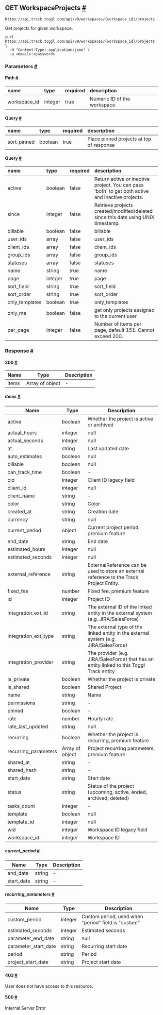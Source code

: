## GET WorkspaceProjects [​#](https://engineering.toggl.com/docs/api/projects/#get-workspaceprojects "Direct link to GET WorkspaceProjects")

```
https://api.track.toggl.com/api/v9/workspaces/{workspace_id}/projects
```

Get projects for given workspace.


```
curl  https://api.track.toggl.com/api/v9/workspaces/{workspace_id}/projects \
  -H "Content-Type: application/json" \
  -u <email>:<password>
```

### Parameters [​#](https://engineering.toggl.com/docs/api/projects/#parameters-5 "Direct link to Parameters")

#### Path [​#](https://engineering.toggl.com/docs/api/projects/#path-5 "Direct link to Path")

| name         | type    | required | description                 |
| :----------- | :------ | :------- | :-------------------------- |
| workspace_id | integer | true     | Numeric ID of the workspace |

#### Query [​#](https://engineering.toggl.com/docs/api/projects/#query-2 "Direct link to Query")

| name        | type    | required | description                              |
| :---------- | :------ | :------- | :--------------------------------------- |
| sort_pinned | boolean | true     | Place pinned projects at top of response |

#### Query [​#](https://engineering.toggl.com/docs/api/projects/#query-3 "Direct link to Query")

| name           | type    | required | description                                                                                      |
| :------------- | :------ | :------- | :----------------------------------------------------------------------------------------------- |
| active         | boolean | false    | Return active or inactive project. You can pass 'both' to get both active and inactive projects. |
| since          | integer | false    | Retrieve projects created/modified/deleted since this date using UNIX timestamp.                 |
| billable       | boolean | false    | billable                                                                                         |
| user_ids       | array   | false    | user_ids                                                                                         |
| client_ids     | array   | false    | client_ids                                                                                       |
| group_ids      | array   | false    | group_ids                                                                                        |
| statuses       | array   | false    | statuses                                                                                         |
| name           | string  | true     | name                                                                                             |
| page           | integer | true     | page                                                                                             |
| sort_field     | string  | true     | sort_field                                                                                       |
| sort_order     | string  | true     | sort_order                                                                                       |
| only_templates | boolean | true     | only_templates                                                                                   |
| only_me        | boolean | false    | get only projects assigned to the current user                                                   |
| per_page       | integer | false    | Number of items per page, default 151. Cannot exceed 200.                                        |

### Response [​#](https://engineering.toggl.com/docs/api/projects/#response-5 "Direct link to Response")

#### 200 [​#](https://engineering.toggl.com/docs/api/projects/#200-5 "Direct link to 200")

| Name  | Type            | Description |
| ----- | --------------- | ----------- |
| items | Array of object | \-          |

##### items [​#](https://engineering.toggl.com/docs/api/projects/#items-1 "Direct link to items")

| Name                 | Type            | Description                                                                               |
| -------------------- | --------------- | ----------------------------------------------------------------------------------------- |
| active               | boolean         | Whether the project is active or archived                                                 |
| actual_hours         | integer         | null                                                                                      |
| actual_seconds       | integer         | null                                                                                      |
| at                   | string          | Last updated date                                                                         |
| auto_estimates       | boolean         | null                                                                                      |
| billable             | boolean         | null                                                                                      |
| can_track_time       | boolean         | \-                                                                                        |
| cid                  | integer         | Client ID legacy field                                                                    |
| client_id            | integer         | null                                                                                      |
| client_name          | string          | \-                                                                                        |
| color                | string          | Color                                                                                     |
| created_at           | string          | Creation date                                                                             |
| currency             | string          | null                                                                                      |
| current_period       | object          | Current project period, premium feature                                                   |
| end_date             | string          | End date                                                                                  |
| estimated_hours      | integer         | null                                                                                      |
| estimated_seconds    | integer         | null                                                                                      |
| external_reference   | string          | ExternalReference can be used to store an external reference to the Track Project Entity. |
| fixed_fee            | number          | Fixed fee, premium feature                                                                |
| id                   | integer         | Project ID                                                                                |
| integration_ext_id   | string          | The external ID of the linked entity in the external system (e.g. JIRA/SalesForce)        |
| integration_ext_type | string          | The external type of the linked entity in the external system (e.g. JIRA/SalesForce)      |
| integration_provider | string          | The provider (e.g. JIRA/SalesForce) that has an entity linked to this Toggl Track entity  |
| is_private           | boolean         | Whether the project is private                                                            |
| is_shared            | boolean         | Shared Project                                                                            |
| name                 | string          | Name                                                                                      |
| permissions          | string          | \-                                                                                        |
| pinned               | boolean         | \-                                                                                        |
| rate                 | number          | Hourly rate                                                                               |
| rate_last_updated    | string          | null                                                                                      |
| recurring            | boolean         | Whether the project is recurring, premium feature                                         |
| recurring_parameters | Array of object | Project recurring parameters, premium feature                                             |
| shared_at            | string          | \-                                                                                        |
| shared_hash          | string          | \-                                                                                        |
| start_date           | string          | Start date                                                                                |
| status               | string          | Status of the project (upcoming, active, ended, archived, deleted)                        |
| tasks_count          | integer         | \-                                                                                        |
| template             | boolean         | null                                                                                      |
| template_id          | integer         | null                                                                                      |
| wid                  | integer         | Workspace ID legacy field                                                                 |
| workspace_id         | integer         | Workspace ID                                                                              |

##### current_period [​#](https://engineering.toggl.com/docs/api/projects/#current_period "Direct link to current_period")

| Name       | Type   | Description |
| ---------- | ------ | ----------- |
| end_date   | string | \-          |
| start_date | string | \-          |

##### recurring_parameters [​#](https://engineering.toggl.com/docs/api/projects/#recurring_parameters "Direct link to recurring_parameters")

| Name                 | Type    | Description                                         |
| -------------------- | ------- | --------------------------------------------------- |
| custom_period        | integer | Custom period, used when "period" field is "custom" |
| estimated_seconds    | integer | Estimated seconds                                   |
| parameter_end_date   | string  | null                                                |
| parameter_start_date | string  | Recurring start date                                |
| period               | string  | Period                                              |
| project_start_date   | string  | Project start date                                  |

#### 403 [​#](https://engineering.toggl.com/docs/api/projects/#403-5 "Direct link to 403")

User does not have access to this resource.

#### 500 [​#](https://engineering.toggl.com/docs/api/projects/#500-5 "Direct link to 500")

Internal Server Error